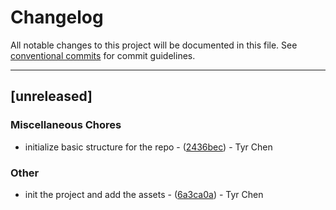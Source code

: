 <!-- generated by git-cliff -->
# Changelog

All notable changes to this project will be documented in this file. See [conventional commits](https://www.conventionalcommits.org/) for commit guidelines.

---
## [unreleased]

### Miscellaneous Chores

- initialize basic structure for the repo - ([2436bec](https://github.com/tyrchen/qdrant-lib/commit/2436bec4a02caac64f6c1f97ca79b6ce745b4f53)) - Tyr Chen

### Other

- init the project and add the assets - ([6a3ca0a](https://github.com/tyrchen/qdrant-lib/commit/6a3ca0a900451c55969cc8dec20afb5351d86599)) - Tyr Chen

<!-- generated by git-cliff -->
